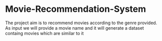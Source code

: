 # Movie-Recommendation-System

The project aim is to recommend movies according to the genre provided. As input we will provide a movie name and it will generate a dataset containg movies which are similar to it
